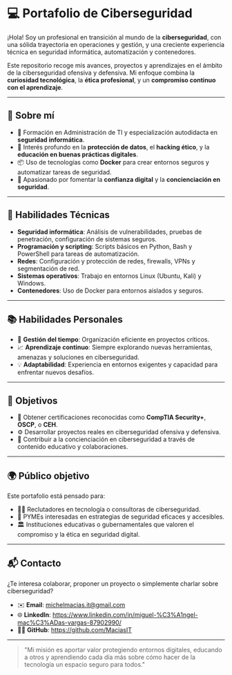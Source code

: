 # 💻 Portafolio de Ciberseguridad

¡Hola! Soy un profesional en transición al mundo de la **ciberseguridad**, con una sólida trayectoria en operaciones y gestión, y una creciente experiencia técnica en seguridad informática, automatización y contenedores.

Este repositorio recoge mis avances, proyectos y aprendizajes en el ámbito de la ciberseguridad ofensiva y defensiva. Mi enfoque combina la **curiosidad tecnológica**, la **ética profesional**, y un **compromiso continuo con el aprendizaje**.

---

## 🚀 Sobre mí

- 📍 Formación en Administración de TI y especialización autodidacta en **seguridad informática**.
- 🔐 Interés profundo en la **protección de datos**, el **hacking ético**, y la **educación en buenas prácticas digitales**.
- 📦 Uso de tecnologías como **Docker** para crear entornos seguros y automatizar tareas de seguridad.
- 👥 Apasionado por fomentar la **confianza digital** y la **concienciación en seguridad**.

---

## 🧰 Habilidades Técnicas

- **Seguridad informática**: Análisis de vulnerabilidades, pruebas de penetración, configuración de sistemas seguros.
- **Programación y scripting**: Scripts básicos en Python, Bash y PowerShell para tareas de automatización.
- **Redes**: Configuración y protección de redes, firewalls, VPNs y segmentación de red.
- **Sistemas operativos**: Trabajo en entornos Linux (Ubuntu, Kali) y Windows.
- **Contenedores**: Uso de Docker para entornos aislados y seguros.

---

## 📚 Habilidades Personales

- 📅 **Gestión del tiempo**: Organización eficiente en proyectos críticos.
- 📈 **Aprendizaje continuo**: Siempre explorando nuevas herramientas, amenazas y soluciones en ciberseguridad.
- 💡 **Adaptabilidad**: Experiencia en entornos exigentes y capacidad para enfrentar nuevos desafíos.

---

## 🏁 Objetivos

- 🎯 Obtener certificaciones reconocidas como **CompTIA Security+**, **OSCP**, o **CEH**.
- ⚙️ Desarrollar proyectos reales en ciberseguridad ofensiva y defensiva.
- 🧠 Contribuir a la concienciación en ciberseguridad a través de contenido educativo y colaboraciones.

---

## 🌍 Público objetivo

Este portafolio está pensado para:

- 👨‍💼 Reclutadores en tecnología o consultoras de ciberseguridad.
- 🏢 PYMEs interesadas en estrategias de seguridad eficaces y accesibles.
- 🏛️ Instituciones educativas o gubernamentales que valoren el compromiso y la ética en seguridad digital.

---

## 📬 Contacto

¿Te interesa colaborar, proponer un proyecto o simplemente charlar sobre ciberseguridad?

- ✉️ **Email**: michelmacias.it@gmail.com
- 🌐 **LinkedIn**: https://www.linkedin.com/in/miguel-%C3%A1ngel-mac%C3%ADas-vargas-87902990/
- 🧑‍💻 **GitHub**: https://github.com/MaciasIT

---

> "Mi misión es aportar valor protegiendo entornos digitales, educando a otros y aprendiendo cada día más sobre cómo hacer de la tecnología un espacio seguro para todos."

